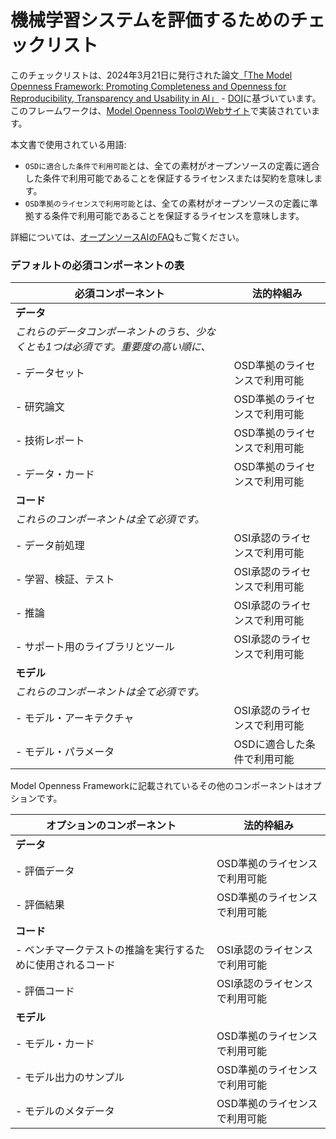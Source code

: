 # 機械学習システムを評価するためのチェックリスト

このチェックリストは、2024年3月21日に発行された論文[「The Model Openness Framework: Promoting Completeness and Openness for Reproducibility, Transparency and Usability in AI」](https://arxiv.org/abs/2403.13784) - [DOI](https://doi.org/10.48550/arXiv.2403.13784)に基づいています。このフレームワークは、[Model Openness ToolのWebサイト](https://mot.isitopen.ai)で実装されています。


本文書で使用されている用語:
- `OSDに適合した条件で利用可能`とは、全ての素材がオープンソースの定義に適合した条件で利用可能であることを保証するライセンスまたは契約を意味します。
- `OSD準拠のライセンスで利用可能`とは、全ての素材がオープンソースの定義に準拠する条件で利用可能であることを保証するライセンスを意味します。

詳細については、[オープンソースAIのFAQ](https://hackmd.io/@opensourceinitiative/osaid-faq)もご覧ください。

### デフォルトの必須コンポーネントの表
| 必須コンポーネント     |      法的枠組み          |
| ------------------------| ------------------------------ |
| **データ** |
|  *これらのデータコンポーネントのうち、少なくとも1つは必須です。重要度の高い順に、* |
|  - データセット | OSD準拠のライセンスで利用可能 |
|  - 研究論文 | OSD準拠のライセンスで利用可能 |
|  - 技術レポート | OSD準拠のライセンスで利用可能 |
|  - データ・カード | OSD準拠のライセンスで利用可能 |
| **コード**  |
|  *これらのコンポーネントは全て必須です。* |
|  - データ前処理  | OSI承認のライセンスで利用可能 |
|  - 学習、検証、テスト | OSI承認のライセンスで利用可能 |
|  - 推論 | OSI承認のライセンスで利用可能 |
|  - サポート用のライブラリとツール | OSI承認のライセンスで利用可能 |
| **モデル** |
|  *これらのコンポーネントは全て必須です。* |
|  - モデル・アーキテクチャ | OSI承認のライセンスで利用可能 |
|  - モデル・パラメータ | OSDに適合した条件で利用可能 |

Model Openness Frameworkに記載されているその他のコンポーネントはオプションです。

| オプションのコンポーネント  |      法的枠組み          |
| ------------------------| ------------------------------ |
| **データ** |
|  - 評価データ |  OSD準拠のライセンスで利用可能 |
|  - 評価結果 | OSD準拠のライセンスで利用可能 |
| **コード** |
|  - ベンチマークテストの推論を実行するために使用されるコード | OSI承認のライセンスで利用可能 |
|  - 評価コード | OSI承認のライセンスで利用可能 |
| **モデル** |
|  - モデル・カード | OSD準拠のライセンスで利用可能 |
|  - モデル出力のサンプル | OSD準拠のライセンスで利用可能 |
|  - モデルのメタデータ |  OSD準拠のライセンスで利用可能 |
